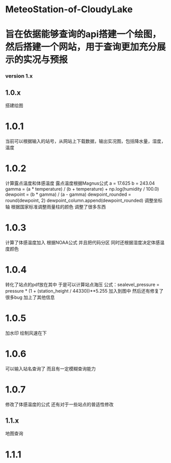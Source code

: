 # MeteoStation-of-CloudyLake
# 旨在依据能够查询的api搭建一个绘图，然后搭建一个网站，用于查询更加充分展示的实况与预报

### version 1.x 

## 1.0.x
搭建绘图
# 1.0.1 
当前可以根据输入的站号，从网站上下载数据，输出实况图，包括降水量，湿度，温度
# 1.0.2
计算露点温度和体感温度
露点温度根据Magnus公式
        a = 17.625
        b = 243.04
        gamma = (a * temperature) / (b + temperature) + np.log(humidity / 100.0)
        dewpoint = (b * gamma) / (a - gamma)
        dewpoint_rounded = round(dewpoint, 2)
        dewpoint_column.append(dewpoint_rounded)
调整坐标轴
根据国家标准调整雨量柱的颜色
调整了很多东西
# 1.0.3
计算了体感温度加入
根据NOAA公式
并且把代码分区
同时还根据湿度决定体感温度颜色
# 1.0.4
转化了站点的pdf放在其中
于是可以计算站点海压
公式：sealevel_pressure = pressure * (1 + (station_height / 44330))**5.255
加入到图中
然后还有修复了很多bug
加上了其他信息
# 1.0.5
加水印
绘制风速在下
# 1.0.6
可以输入站名查询了
而且有一定模糊查询能力
# 1.0.7
修改了体感温度的公式
还有对于一些站点的普适性修改
## 1.1.x
地图查询
# 1.1.1



